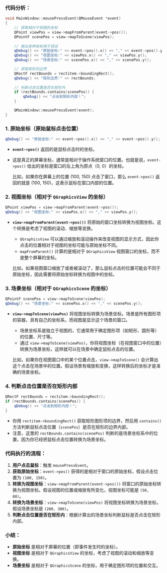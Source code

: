 ### 代码分析：

```cpp
void MainWindow::mousePressEvent(QMouseEvent *event)
{
    // 获取相对于视图的坐标
    QPoint viewPos = view->mapFromParent(event->pos());
    QPointF scenePos = view->mapToScene(viewPos);
    
    // 输出各种坐标用于调试
    qDebug() << "原始坐标:" << event->pos().x() << "," << event->pos().y();
    qDebug() << "视图坐标:" << viewPos.x() << "," << viewPos.y();
    qDebug() << "场景坐标:" << scenePos.x() << "," << scenePos.y();

    // 获取矩形的边界
    QRectF rectBounds = rectitem->boundingRect();
    qDebug() << "矩形边界:" << rectBounds;
    
    // 判断点击位置是否在矩形内
    if (rectBounds.contains(scenePos)) {
        qDebug() << "点击到矩形内部！";
    }

    QMainWindow::mousePressEvent(event);
}
```

### 1. **原始坐标（原始鼠标点击位置）**

```cpp
qDebug() << "原始坐标:" << event->pos().x() << "," << event->pos().y();
```

- **`event->pos()`** 返回的是鼠标点击时的坐标。
	
- 这是真正的屏幕坐标，通常是相对于操作系统窗口的位置。也就是说，`event->pos()` 给出的坐标是窗口的左上角为原点（0, 0）的坐标。
	

	比如，如果你在屏幕上的位置 (100, 150) 点击了窗口，那么 `event->pos()` 返回的就是 (100, 150)，这表示鼠标在窗口内部的位置。

### 2. **视图坐标（相对于 `QGraphicsView` 的坐标）**

```cpp
QPoint viewPos = view->mapFromParent(event->pos());
qDebug() << "视图坐标:" << viewPos.x() << "," << viewPos.y();
```

- **`view->mapFromParent(event->pos())`** 将原始的窗口坐标转换为视图坐标。这个转换是考虑了视图的滚动、缩放等变换。
	
	- `QGraphicsView` 可以通过缩放和滚动操作来改变视图的显示方式，因此你点击的位置相对于视图的坐标可能与原始坐标不同。
	- `mapFromParent()` 计算的是相对于 `QGraphicsView` 视图窗口的坐标，而不是整个屏幕的坐标。
	

	比如，如果视图窗口缩放了或者被滚动了，那么鼠标点击的位置可能会不同于原始坐标，因此需要将原始坐标转换为视图中的坐标。

### 3. **场景坐标（相对于 `QGraphicsScene` 的坐标）**

```cpp
QPointF scenePos = view->mapToScene(viewPos);
qDebug() << "场景坐标:" << scenePos.x() << "," << scenePos.y();
```

- **`view->mapToScene(viewPos)`** 将视图坐标转换为场景坐标。场景是所有图形项的容器，具有自己的坐标系，而视图是显示这个场景的窗口。
	
	- 场景坐标系是独立于视图的，它通常用于确定图形项（如矩形、圆形等）的位置、尺寸等。
	- 通过 `view->mapToScene(viewPos)`，你将视图坐标（在视图窗口中的位置）转换为场景坐标，这样就可以在场景中确定鼠标点击的位置。
	

	比如，如果你在视图窗口中的某个位置点击，`view->mapToScene()` 会计算出这个点击在场景中的位置。假设场景有缩放和变换，这样转换后的坐标才是准确的场景坐标。

### 4. **判断点击位置是否在矩形内部**

```cpp
QRectF rectBounds = rectitem->boundingRect();
if (rectBounds.contains(scenePos)) {
    qDebug() << "点击到矩形内部！";
}
```

- 你用 `rectitem->boundingRect()` 获取矩形图形项的边界，然后用 `contains()` 方法判断鼠标点击位置（`scenePos`）是否在矩形的边界内部。
- 注意，这里的 `rectBounds.contains(scenePos)` 判断的是场景坐标系中的位置，因为你已经把鼠标点击位置转换为场景坐标。

### 代码执行的流程：

1. **用户点击鼠标**：触发 `mousePressEvent`。
2. **获取原始坐标**：`event->pos()` 获得的是相对于窗口的原始坐标，假设点击位置为 `(100, 150)`。
3. **转换为视图坐标**：`view->mapFromParent(event->pos())` 将窗口的原始坐标转换为视图坐标。假设视图的位置或缩放有所变化，视图坐标可能是 `(50, 80)`。
4. **转换为场景坐标**：`view->mapToScene(viewPos)` 将视图坐标转换为场景坐标，假设场景坐标是 `(200, 300)`。
5. **判断点击位置是否在矩形内**：根据计算出的场景坐标判断鼠标是否点击在矩形内部。

### 小结：

- **原始坐标** 是相对于屏幕的位置（即事件发生时的坐标）。
- **视图坐标** 是相对于 `QGraphicsView` 的坐标，考虑了视图的滚动和缩放等变换。
- **场景坐标** 是相对于 `QGraphicsScene` 的坐标，用于确定图形项的位置和交互。

